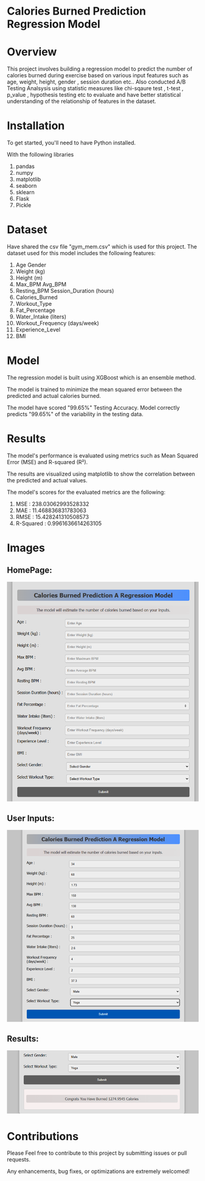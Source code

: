 <h1> Calories Burned Prediction Regression Model </h1>

# Overview
This project involves building a regression model to predict the number of calories burned during exercise based on various input features such as age, weight, height, gender , session duration etc.. Also conducted A/B Testing Analsysis using statistic measures like chi-sqaure test , t-test , p_value , hypothesis testing etc to evaluate and have better statistical understanding of the relationship of features in the dataset.

# Installation
To get started, you'll need to have Python installed.

With the following libraries

1. pandas
2. numpy
3. matplotlib
4. seaborn
5. sklearn
6. Flask
7. Pickle

# Dataset
Have shared the csv file "gym_mem.csv" which is used for this project.
The dataset used for this model includes the following features:

1. Age	Gender	
2. Weight (kg)
3. Height (m)	
4. Max_BPM	Avg_BPM	
5. Resting_BPM	Session_Duration (hours)	
6. Calories_Burned	
7. Workout_Type	
8. Fat_Percentage	
9. Water_Intake (liters)	
10. Workout_Frequency (days/week)
11. Experience_Level	
12. BMI

# Model
The regression model is built using XGBoost which is an ensemble method.

The model is trained to minimize the mean squared error between the predicted and actual calories burned.

The model have scored "99.65%" Testing Accuracy. Model correctly predicts "99.65%" of the variability in the testing data.

# Results
The model's performance is evaluated using metrics such as Mean Squared Error (MSE) and R-squared (R²). 

The results are visualized using matplotlib to show the correlation between the predicted and actual values.

The model's scores for the evaluated metrics are the following:
1. MSE : 238.03062993528332
2. MAE : 11.468836831783063
3. RMSE : 15.428241310508573
4. R-Squared : 0.9961636614263105

# Images 

## HomePage:
![Homepage](webPageImages/caloriesBurnedPage1.png)

## User Inputs:
![User Inputs](webPageImages/caloriesBurnedPageUserInput.png)

## Results:
![Results](webPageImages/caloriesBurnedPageResults1.png)


# Contributions
Please Feel free to contribute to this project by submitting issues or pull requests. 

Any enhancements, bug fixes, or optimizations are extremely welcomed!






